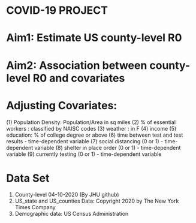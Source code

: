 # COVID-19 PROJECT
# Aim1: Estimate US county-level R0 
# Aim2: Association between county-level R0 and covariates 
# Adjusting Covariates: 
(1) Population Density: Population/Area in sq miles
(2) % of essential workers : classified by NAISC codes
(3) weather : in F
(4) income 
(5) education: % of college degree or above
(6) time between test and test results - time-dependent variable
(7) social distancing (0 or 1)         - time-dependent variable
(8) shelter in place order (0 or 1)    - time-dependent variable
(9) currently testing (0 or 1)         - time-dependent variable

# Data Set
1. County-level 04-10-2020 (By JHU github)
2. US_state and US_counties Data: Copyright 2020 by The New York Times Company 
3. Demographic data: US Census Administration
  
